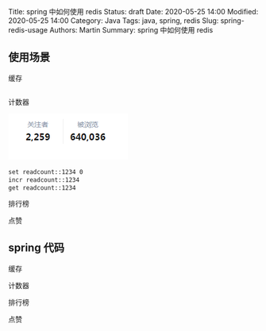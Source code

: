 Title: spring 中如何使用 redis
Status: draft
Date: 2020-05-25 14:00
Modified: 2020-05-25 14:00
Category: Java
Tags: java, spring, redis
Slug: spring-redis-usage
Authors: Martin
Summary: spring 中如何使用 redis

## 使用场景

缓存

```

```

计数器

![redis-example-count](../images/redis-example-1.png)

```redis
set readcount::1234 0
incr readcount::1234
get readcount::1234
```

排行榜





点赞





## spring 代码


缓存


计数器


排行榜


点赞

